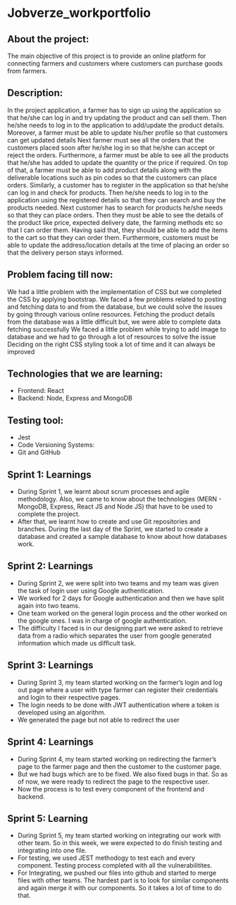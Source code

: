 # Jobverze_workportfolio


## About the project:
The main objective of this project is to provide an online platform for connecting farmers and customers where customers can purchase goods from farmers.

## Description:
In the project application, a farmer has to sign up using the application so that he/she can log in and try updating the product and can sell them. Then he/she needs to log in to the application to add/update the product details. Moreover, a farmer must be able to update his/her profile so that customers can get updated details
Next farmer must see all the orders that the customers placed soon after he/she log in so that he/she can accept or reject the orders. Furthermore, a farmer must be able to see all the products that he/she has added to update the quantity or the price if required. On top of that, a farmer must be able to add product details along with the deliverable locations such as pin codes so that the customers can place orders.
Similarly, a customer has to register in the application so that he/she can log in and check for products. Then he/she needs to log in to the application using the registered details so that they can search and buy the products needed.
Next customer has to search for products he/she needs so that they can place orders. Then they must be able to see the details of the product like price, expected delivery date, the farming methods etc so that I can order them. Having said that, they should be able to add the items to the cart so that they can order them. Furthermore, customers must be able to update the address/location details at the time of placing an order so that the delivery person stays informed.

## Problem facing till now:
We had a little problem with the implementation of CSS but we completed the CSS by applying bootstrap.
We faced a few problems related to posting and fetching data to and from the database, but we could solve the issues by going through various online resources.
Fetching the product details from the database was a little difficult but, we were able to complete data fetching successfully
We faced a little problem while trying to add image to database and we had to go through a lot of resources to solve the issue
Deciding on the right CSS styling took a lot of time and it can always be improved





## Technologies that we are learning:

* Frontend: React
* Backend: Node, Express and MongoDB

## Testing tool:
* Jest
* Code Versioning Systems:
* Git and GitHub

## Sprint 1: Learnings
* During Sprint 1, we learnt about scrum processes and agile methodology. Also, we came to know about the technologies (MERN - MongoDB, Express, React JS and Node JS) that have to be used to complete the project. 
* After that, we learnt how to create and use Git repositories and branches. During the last day of the Sprint, we started to create a database and created a sample database to know about how databases work.

## Sprint 2: Learnings
* During Sprint 2, we were split into two teams and my team was given the task of login user using Google authentication. 
* We worked for 2 days for Google authentication and then we have split again into two teams. 
* One team worked on the general login process and the other worked on the google ones. I was in charge of google authentication. 
* The difficulty I faced is in our designing part we were asked to retrieve data from a radio which separates the user from google generated information which made us difficult task.

## Sprint 3: Learnings
* During Sprint 3, my team started working on the farmer’s login and log out page where a user with type farmer can register their credentials and login to their respective pages.
* The login needs to be done with JWT authentication where a token is developed using an algorithm. 
* We generated the page but not able to redirect the user

## Sprint 4: Learnings
* During Sprint 4, my team started working on redirecting the farmer’s page to the farmer page and then the customer to the customer page. 
* But we had bugs which are to be fixed. We also fixed bugs in that. So as of now, we were ready to redirect the page to the respective user.
* Now the process is to test every component of the frontend and backend.

## Sprint 5: Learning
* During Sprint 5, my team started working on integrating our work with other team. So in this week, we were expected to do finish testing and integrating into one file. 
* For testing, we used JEST methodogy to test each and every component. Testing process completed with all the vulnerabilitites.
* For Integrating, we pushed our files into github and started to merge files with other teams. The hardest part is to look for similar components and again merge it with our components. So it takes a lot of time to do that.


